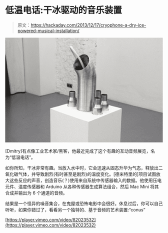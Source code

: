 # 低温电话:干冰驱动的音乐装置

> 原文：<https://hackaday.com/2013/12/17/cryophone-a-dry-ice-powered-musical-installation/>

![cryophone](img/590fca554febf8824db61b0a7bbd9f84.png)

[Dmitry]有点像工业艺术家/黑客，他最近完成了这个有趣的互动音频展览，名为“低温电话”。

如你所知，干冰非常有趣。当放入水中时，它会迅速从固态升华为气态，释放出二氧化碳气体，并导致剧烈(有时甚至是剧烈)的温度变化。[德米特里的]项目试图放大这些反应的声音，创造音乐(？)使用来自系统中传感器输入的数据。他使用压电元件、温度传感器和 Arduino 从各种传感器生成算法组合，然后 Mac Mini 将其合成并输出为 6 个通道的音频。

结果是一个怪异的噪音集合，在鬼屋或恐怖电影中会很好。休息过后，你可以自己听听，如果你错过了，看看另一个独特的、基于音频的艺术装置:“conus”

[https://player.vimeo.com/video/82023532](https://player.vimeo.com/video/82023532)